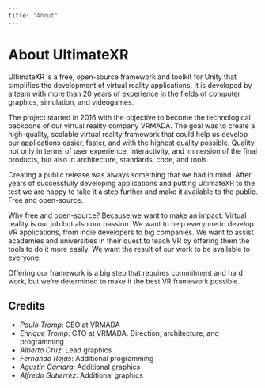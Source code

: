 ```yaml
---
title: "About"
---
```


# About UltimateXR

UltimateXR is a free, open-source framework and toolkit for Unity that simplifies the development of virtual reality applications. It is developed by a team with more than 20 years of experience in the fields of computer graphics, simulation, and videogames. 

The project started in 2016 with the objective to become the technological backbone of our virtual reality company VRMADA. The goal was to create a high-quality, scalable virtual reality framework that could help us develop our applications easier, faster, and with the highest quality possible. Quality not only in terms of user experience, interactivity, and immersion of the final products, but also in architecture, standards, code, and tools. 

Creating a public release was always something that we had in mind. After years of successfully developing applications and putting UltimateXR to the test we are happy to take it a step further and make it available to the public. Free and open-source. 

Why free and open-source? Because we want to make an impact. Virtual reality is our job but also our passion. We want to help everyone to develop VR applications, from indie developers to big companies. We want to assist academies and universities in their quest to teach VR by offering them the tools to do it more easily. We want the result of our work to be available to everyone. 

Offering our framework is a big step that requires commitment and hard work, but we’re determined to make it the best VR framework possible. 

## Credits

- *Paulo Tromp*: CEO at VRMADA 
- *Enrique Tromp*: CTO at VRMADA. Direction, architecture, and programming 
- *Alberto Cruz*: Lead graphics 
- *Fernando Rojas*: Additional programming 
- *Agustín Cámara*: Additional graphics 
- *Alfredo Gutiérrez*: Additional graphics
